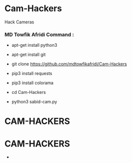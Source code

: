 # Cam-Hackers

Hack Cameras

<h3> MD Towfik Afridi  Command : </h3>

* apt-get install python3

* apt-get install git

* git clone https://github.com/mdtowfikafridi/Cam-Hackers

* pip3 install requests

* pip3 install colorama

* cd Cam-Hackers

* python3 sabid-cam.py

# CAM-HACKERS


# CAM-HACKERS



* 
